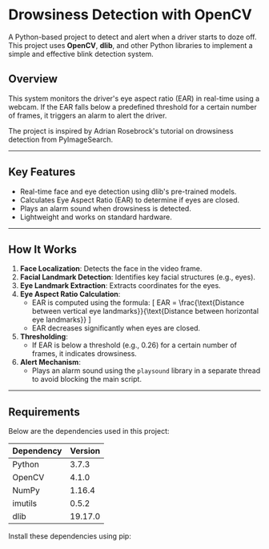 # Drowsiness Detection with OpenCV

A Python-based project to detect and alert when a driver starts to doze off. This project uses **OpenCV**, **dlib**, and other Python libraries to implement a simple and effective blink detection system.

## Overview

This system monitors the driver's eye aspect ratio (EAR) in real-time using a webcam. If the EAR falls below a predefined threshold for a certain number of frames, it triggers an alarm to alert the driver.

The project is inspired by Adrian Rosebrock's tutorial on drowsiness detection from PyImageSearch.

---

## Key Features

- Real-time face and eye detection using dlib's pre-trained models.
- Calculates Eye Aspect Ratio (EAR) to determine if eyes are closed.
- Plays an alarm sound when drowsiness is detected.
- Lightweight and works on standard hardware.

---

## How It Works

1. **Face Localization**: Detects the face in the video frame.
2. **Facial Landmark Detection**: Identifies key facial structures (e.g., eyes).
3. **Eye Landmark Extraction**: Extracts coordinates for the eyes.
4. **Eye Aspect Ratio Calculation**:
   - EAR is computed using the formula:
     \[
     EAR = \frac{\text{Distance between vertical eye landmarks}}{\text{Distance between horizontal eye landmarks}}
     \]
   - EAR decreases significantly when eyes are closed.
5. **Thresholding**:
   - If EAR is below a threshold (e.g., 0.26) for a certain number of frames, it indicates drowsiness.
6. **Alert Mechanism**:
   - Plays an alarm sound using the `playsound` library in a separate thread to avoid blocking the main script.

---

## Requirements

Below are the dependencies used in this project:

| Dependency | Version  |
|------------|----------|
| Python     | 3.7.3    |
| OpenCV     | 4.1.0    |
| NumPy      | 1.16.4   |
| imutils    | 0.5.2    |
| dlib       | 19.17.0  |

Install these dependencies using pip:

